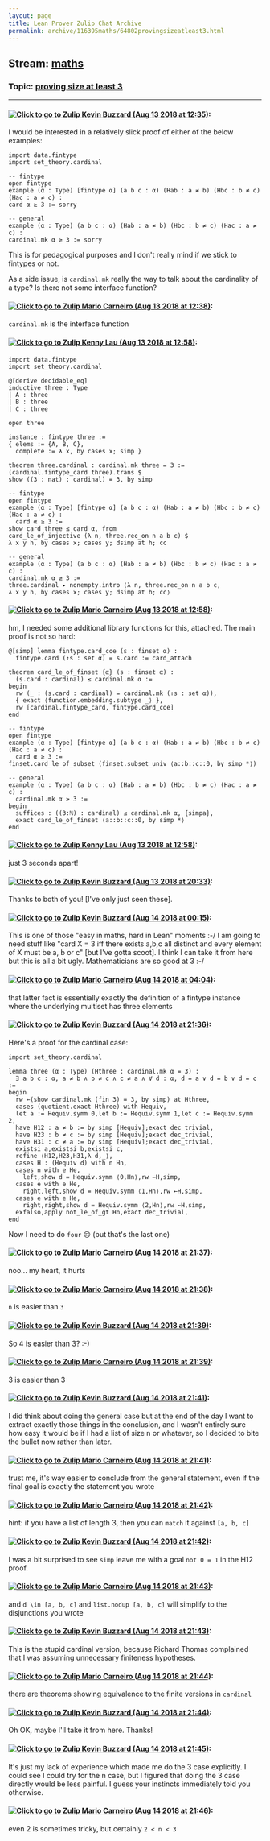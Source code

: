 ```yaml
---
layout: page
title: Lean Prover Zulip Chat Archive 
permalink: archive/116395maths/64802provingsizeatleast3.html
---
```


## Stream: [maths](index.html)
### Topic: [proving size at least 3](64802provingsizeatleast3.html)

---

#### [![Click to go to Zulip](../../assets/img/zulip2.png) Kevin Buzzard (Aug 13 2018 at 12:35)](https://leanprover.zulipchat.com/#narrow/stream/116395-maths/topic/proving%20size%20at%20least%203/near/132037729):
I would be interested in a relatively slick proof of either of the below examples:

```lean
import data.fintype
import set_theory.cardinal

-- fintype
open fintype
example (α : Type) [fintype α] (a b c : α) (Hab : a ≠ b) (Hbc : b ≠ c) (Hac : a ≠ c) :
card α ≥ 3 := sorry

-- general
example (α : Type) (a b c : α) (Hab : a ≠ b) (Hbc : b ≠ c) (Hac : a ≠ c) :
cardinal.mk α ≥ 3 := sorry
```
This is for pedagogical purposes and I don't really mind if we stick to fintypes or not.

As a side issue, is `cardinal.mk` really the way to talk about the cardinality of a type? Is there not some interface function?

#### [![Click to go to Zulip](../../assets/img/zulip2.png) Mario Carneiro (Aug 13 2018 at 12:38)](https://leanprover.zulipchat.com/#narrow/stream/116395-maths/topic/proving%20size%20at%20least%203/near/132037883):
`cardinal.mk` is the interface function

#### [![Click to go to Zulip](../../assets/img/zulip2.png) Kenny Lau (Aug 13 2018 at 12:58)](https://leanprover.zulipchat.com/#narrow/stream/116395-maths/topic/proving%20size%20at%20least%203/near/132038796):
```lean
import data.fintype
import set_theory.cardinal

@[derive decidable_eq]
inductive three : Type
| A : three
| B : three
| C : three

open three

instance : fintype three :=
{ elems := {A, B, C},
  complete := λ x, by cases x; simp }

theorem three.cardinal : cardinal.mk three = 3 :=
(cardinal.fintype_card three).trans $
show ((3 : nat) : cardinal) = 3, by simp

-- fintype
open fintype
example (α : Type) [fintype α] (a b c : α) (Hab : a ≠ b) (Hbc : b ≠ c) (Hac : a ≠ c) :
  card α ≥ 3 :=
show card three ≤ card α, from
card_le_of_injective (λ n, three.rec_on n a b c) $
λ x y h, by cases x; cases y; dsimp at h; cc

-- general
example (α : Type) (a b c : α) (Hab : a ≠ b) (Hbc : b ≠ c) (Hac : a ≠ c) :
cardinal.mk α ≥ 3 :=
three.cardinal ▸ nonempty.intro ⟨λ n, three.rec_on n a b c,
λ x y h, by cases x; cases y; dsimp at h; cc⟩
```

#### [![Click to go to Zulip](../../assets/img/zulip2.png) Mario Carneiro (Aug 13 2018 at 12:58)](https://leanprover.zulipchat.com/#narrow/stream/116395-maths/topic/proving%20size%20at%20least%203/near/132038797):
hm, I needed some additional library functions for this, attached. The main proof is not so hard:
```lean
@[simp] lemma fintype.card_coe (s : finset α) :
  fintype.card (↑s : set α) = s.card := card_attach

theorem card_le_of_finset {α} (s : finset α) :
  (s.card : cardinal) ≤ cardinal.mk α :=
begin
  rw (_ : (s.card : cardinal) = cardinal.mk (↑s : set α)),
  { exact ⟨function.embedding.subtype _⟩ },
  rw [cardinal.fintype_card, fintype.card_coe]
end

-- fintype
open fintype
example (α : Type) [fintype α] (a b c : α) (Hab : a ≠ b) (Hbc : b ≠ c) (Hac : a ≠ c) :
  card α ≥ 3 :=
finset.card_le_of_subset (finset.subset_univ ⟨a::b::c::0, by simp *⟩)

-- general
example (α : Type) (a b c : α) (Hab : a ≠ b) (Hbc : b ≠ c) (Hac : a ≠ c) :
  cardinal.mk α ≥ 3 :=
begin
  suffices : ((3:ℕ) : cardinal) ≤ cardinal.mk α, {simpa},
  exact card_le_of_finset ⟨a::b::c::0, by simp *⟩
end
```

#### [![Click to go to Zulip](../../assets/img/zulip2.png) Kenny Lau (Aug 13 2018 at 12:58)](https://leanprover.zulipchat.com/#narrow/stream/116395-maths/topic/proving%20size%20at%20least%203/near/132038801):
just 3 seconds apart!

#### [![Click to go to Zulip](../../assets/img/zulip2.png) Kevin Buzzard (Aug 13 2018 at 20:33)](https://leanprover.zulipchat.com/#narrow/stream/116395-maths/topic/proving%20size%20at%20least%203/near/132063967):
Thanks to both of you! [I've only just seen these].

#### [![Click to go to Zulip](../../assets/img/zulip2.png) Kevin Buzzard (Aug 14 2018 at 00:15)](https://leanprover.zulipchat.com/#narrow/stream/116395-maths/topic/proving%20size%20at%20least%203/near/132075090):
This is one of those "easy in maths, hard in Lean" moments :-/ I am going to need stuff like "card X = 3 iff there exists a,b,c all distinct and every element of X must be a, b or c" [but I've gotta scoot]. I think I can take it from here but this is all a bit ugly. Mathematicians are so good at 3 :-/

#### [![Click to go to Zulip](../../assets/img/zulip2.png) Mario Carneiro (Aug 14 2018 at 04:04)](https://leanprover.zulipchat.com/#narrow/stream/116395-maths/topic/proving%20size%20at%20least%203/near/132084120):
that latter fact is essentially exactly the definition of a fintype instance where the underlying multiset has three elements

#### [![Click to go to Zulip](../../assets/img/zulip2.png) Kevin Buzzard (Aug 14 2018 at 21:36)](https://leanprover.zulipchat.com/#narrow/stream/116395-maths/topic/proving%20size%20at%20least%203/near/132131438):
Here's a proof for the cardinal case:

```lean
import set_theory.cardinal

lemma three (α : Type) (Hthree : cardinal.mk α = 3) :
  ∃ a b c : α, a ≠ b ∧ b ≠ c ∧ c ≠ a ∧ ∀ d : α, d = a ∨ d = b ∨ d = c :=
begin
  rw ←(show cardinal.mk (fin 3) = 3, by simp) at Hthree,
  cases (quotient.exact Hthree) with Hequiv,
  let a := Hequiv.symm 0,let b := Hequiv.symm 1,let c := Hequiv.symm 2,
  have H12 : a ≠ b := by simp [Hequiv];exact dec_trivial,
  have H23 : b ≠ c := by simp [Hequiv];exact dec_trivial,
  have H31 : c ≠ a := by simp [Hequiv];exact dec_trivial,
  existsi a,existsi b,existsi c,
  refine ⟨H12,H23,H31,λ d,_⟩,
  cases H : (Hequiv d) with n Hn,
  cases n with e He,
    left,show d = Hequiv.symm ⟨0,Hn⟩,rw ←H,simp,
  cases e with e He,
    right,left,show d = Hequiv.symm ⟨1,Hn⟩,rw ←H,simp,
  cases e with e He,
    right,right,show d = Hequiv.symm ⟨2,Hn⟩,rw ←H,simp,
  exfalso,apply not_le_of_gt Hn,exact dec_trivial,
end
```

Now I need to do `four` :cry: (but that's the last one)

#### [![Click to go to Zulip](../../assets/img/zulip2.png) Mario Carneiro (Aug 14 2018 at 21:37)](https://leanprover.zulipchat.com/#narrow/stream/116395-maths/topic/proving%20size%20at%20least%203/near/132131694):
noo... my heart, it hurts

#### [![Click to go to Zulip](../../assets/img/zulip2.png) Mario Carneiro (Aug 14 2018 at 21:38)](https://leanprover.zulipchat.com/#narrow/stream/116395-maths/topic/proving%20size%20at%20least%203/near/132131735):
`n` is easier than `3`

#### [![Click to go to Zulip](../../assets/img/zulip2.png) Kevin Buzzard (Aug 14 2018 at 21:39)](https://leanprover.zulipchat.com/#narrow/stream/116395-maths/topic/proving%20size%20at%20least%203/near/132131957):
So 4 is easier than 3? :-)

#### [![Click to go to Zulip](../../assets/img/zulip2.png) Mario Carneiro (Aug 14 2018 at 21:39)](https://leanprover.zulipchat.com/#narrow/stream/116395-maths/topic/proving%20size%20at%20least%203/near/132131963):
3 is easier than 3

#### [![Click to go to Zulip](../../assets/img/zulip2.png) Kevin Buzzard (Aug 14 2018 at 21:41)](https://leanprover.zulipchat.com/#narrow/stream/116395-maths/topic/proving%20size%20at%20least%203/near/132132062):
I did think about doing the general case but at the end of the day I want to extract exactly those things in the conclusion, and I wasn't entirely sure how easy it would be if I had a list of size n or whatever, so I decided to bite the bullet now rather than later.

#### [![Click to go to Zulip](../../assets/img/zulip2.png) Mario Carneiro (Aug 14 2018 at 21:41)](https://leanprover.zulipchat.com/#narrow/stream/116395-maths/topic/proving%20size%20at%20least%203/near/132132086):
trust me, it's way easier to conclude from the general statement, even if the final goal is exactly the statement you wrote

#### [![Click to go to Zulip](../../assets/img/zulip2.png) Mario Carneiro (Aug 14 2018 at 21:42)](https://leanprover.zulipchat.com/#narrow/stream/116395-maths/topic/proving%20size%20at%20least%203/near/132132147):
hint: if you have a list of length 3, then you can `match` it against `[a, b, c]`

#### [![Click to go to Zulip](../../assets/img/zulip2.png) Kevin Buzzard (Aug 14 2018 at 21:42)](https://leanprover.zulipchat.com/#narrow/stream/116395-maths/topic/proving%20size%20at%20least%203/near/132132148):
I was a bit surprised to see `simp` leave me with a goal `not 0 = 1` in the H12 proof.

#### [![Click to go to Zulip](../../assets/img/zulip2.png) Mario Carneiro (Aug 14 2018 at 21:43)](https://leanprover.zulipchat.com/#narrow/stream/116395-maths/topic/proving%20size%20at%20least%203/near/132132170):
and `d \in [a, b, c]` and `list.nodup [a, b, c]` will simplify to the disjunctions you wrote

#### [![Click to go to Zulip](../../assets/img/zulip2.png) Kevin Buzzard (Aug 14 2018 at 21:43)](https://leanprover.zulipchat.com/#narrow/stream/116395-maths/topic/proving%20size%20at%20least%203/near/132132192):
This is the stupid cardinal version, because Richard Thomas complained that I was assuming unnecessary finiteness hypotheses.

#### [![Click to go to Zulip](../../assets/img/zulip2.png) Mario Carneiro (Aug 14 2018 at 21:44)](https://leanprover.zulipchat.com/#narrow/stream/116395-maths/topic/proving%20size%20at%20least%203/near/132132241):
there are theorems showing equivalence to the finite versions in `cardinal`

#### [![Click to go to Zulip](../../assets/img/zulip2.png) Kevin Buzzard (Aug 14 2018 at 21:44)](https://leanprover.zulipchat.com/#narrow/stream/116395-maths/topic/proving%20size%20at%20least%203/near/132132253):
Oh OK, maybe I'll take it from here. Thanks!

#### [![Click to go to Zulip](../../assets/img/zulip2.png) Kevin Buzzard (Aug 14 2018 at 21:45)](https://leanprover.zulipchat.com/#narrow/stream/116395-maths/topic/proving%20size%20at%20least%203/near/132132278):
It's just my lack of experience which made me do the 3 case explicitly. I could see I could try for the n case, but I figured that doing the 3 case directly would be less painful. I guess your instincts immediately told you otherwise.

#### [![Click to go to Zulip](../../assets/img/zulip2.png) Mario Carneiro (Aug 14 2018 at 21:46)](https://leanprover.zulipchat.com/#narrow/stream/116395-maths/topic/proving%20size%20at%20least%203/near/132132331):
even 2 is sometimes tricky, but certainly `2 < n < 3`

